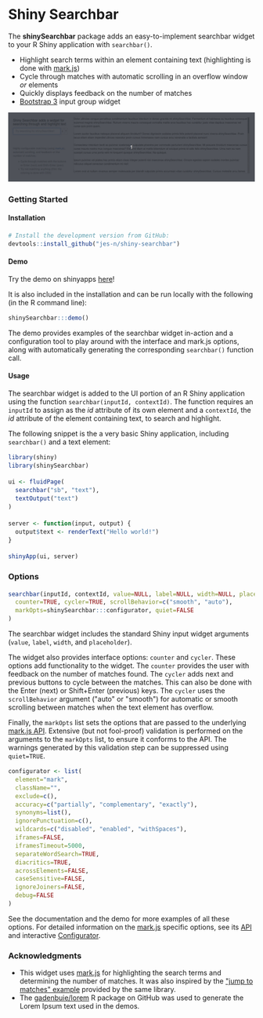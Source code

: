 # Shiny Searchbar

The **shinySearchbar** package adds an easy-to-implement searchbar widget to your R Shiny application with `searchbar()`.

* Highlight search terms within an element containing text (highlighting is done with [mark.js][markjs])
* Cycle through matches with automatic scrolling in an overflow window _or_ elements
* Quickly displays feedback on the number of matches
* [Bootstrap 3][bs3input] input group widget

![Shiny Searchbar Demo](man/figures/shiny-searchbar-demo.gif)


### Getting Started

#### Installation

```R
# Install the development version from GitHub:
devtools::install_github("jes-n/shiny-searchbar")
```

#### Demo

Try the demo on shinyapps [here](https://affeinated.shinyapps.io/shinySearchbar/)!

It is also included in the installation and can be run locally with the following (in the R command line):

```R
shinySearchbar:::demo()
```

The demo provides examples of the searchbar widget in-action and a configuration tool to play around with the interface and mark.js options, along with automatically generating the corresponding `searchbar()` function call.


#### Usage

The searchbar widget is added to the UI portion of an R Shiny application using the function `searchbar(inputId, contextId)`. The function requires an `inputId` to assign as the _id_ attribute of its own element and a `contextId`, the _id_ attribute of the element containing text, to search and highlight.

The following snippet is the a very basic Shiny application, including `searchbar()` and a text element:

```R
library(shiny)
library(shinySearchbar)

ui <- fluidPage(
  searchbar("sb", "text"),
  textOutput("text")
)

server <- function(input, output) {
  output$text <- renderText("Hello world!")
}

shinyApp(ui, server)
```


### Options

```R
searchbar(inputId, contextId, value=NULL, label=NULL, width=NULL, placeholder=NULL,
  counter=TRUE, cycler=TRUE, scrollBehavior=c("smooth", "auto"),
  markOpts=shinySearchbar:::configurator, quiet=FALSE
)
```

The searchbar widget includes the standard Shiny input widget arguments (`value`, `label`, `width`, and `placeholder`).

The widget also provides interface options: `counter` and `cycler`. These options add functionality to the widget. The `counter` provides the user with feedback on the number of matches found. The `cycler` adds next and previous buttons to cycle between the matches. This can also be done with the Enter (next) or Shift+Enter (previous) keys. The `cycler` uses the `scrollBehavior` argument ("auto" or "smooth") for automatic or smooth scrolling between matches when the text element has overflow.

Finally, the `markOpts` list sets the options that are passed to the underlying [mark.js API][api]. Extensive (but not fool-proof) validation is performed on the arguments to the `markOpts` list, to ensure it conforms to the API. The warnings generated by this validation step can be suppressed using `quiet=TRUE`.

```R
configurator <- list(
  element="mark",
  className="",
  exclude=c(),
  accuracy=c("partially", "complementary", "exactly"),
  synonyms=list(),
  ignorePunctuation=c(),
  wildcards=c("disabled", "enabled", "withSpaces"),
  iframes=FALSE,
  iframesTimeout=5000,
  separateWordSearch=TRUE,
  diacritics=TRUE,
  acrossElements=FALSE,
  caseSensitive=FALSE,
  ignoreJoiners=FALSE,
  debug=FALSE
)
```

See the documentation and the demo for more examples of all these options. For detailed information on the [mark.js][markjs] specific options, see its [API][api] and interactive [Configurator][configurator].


### Acknowledgments

* This widget uses [mark.js][markjs] for highlighting the search terms and determining the number of matches. It was also inspired by the ["jump to matches" example][jumpfiddle] provided by the same library.
* The [gadenbuie/lorem][lorem] R package on GitHub was used to generate the Lorem Ipsum text used in the demos.


[bs3input]: https://getbootstrap.com/docs/3.4/components/#input-groups
[markjs]: https://markjs.io/
[api]: https://markjs.io/#mark
[configurator]: https://markjs.io/configurator.html
[jumpfiddle]: https://jsfiddle.net/julmot/973gdh8g/
[lorem]: https://github.com/gadenbuie/lorem